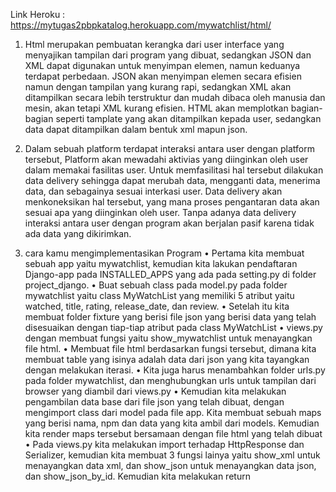 Link Heroku : https://mytugas2pbpkatalog.herokuapp.com/mywatchlist/html/

1. Html merupakan pembuatan kerangka dari user interface yang menyajikan tampilan
   dari program yang dibuat, sedangkan JSON dan XML dapat digunakan untuk menyimpan 
   elemen, namun keduanya terdapat perbedaan. JSON akan menyimpan elemen secara efisien
   namun dengan tampilan yang kurang rapi, sedangkan XML akan ditampilkan secara lebih terstruktur
   dan mudah dibaca oleh manusia dan mesin, akan tetapi XML kurang efisien.
   HTML akan memplotkan bagian-bagian seperti tamplate yang akan ditampilkan kepada user,
   sedangkan data dapat ditampilkan dalam bentuk xml mapun json.

 2. Dalam sebuah platform terdapat interaksi antara user dengan platform tersebut, Platform akan mewadahi aktivias yang diinginkan oleh user dalam memakai fasilitas user. Untuk memfasilitasi hal tersebut dilakukan data delivery sehingga dapat merubah data, mengganti data, menerima data, dan sebagainya sesuai interkasi user. Data delivery akan menkoneksikan hal tersebut, yang mana proses pengantaran data akan sesuai apa yang diinginkan oleh user. Tanpa adanya data delivery interaksi antara user dengan program akan berjalan pasif karena tidak ada data yang dikirimkan.


3. cara kamu mengimplementasikan Program
• Pertama kita membuat sebuah app yaitu mywatchlist, kemudian kita lakukan pendaftaran Django-app pada INSTALLED_APPS yang ada pada setting.py di folder project_django. 
• Buat sebuah class pada model.py pada folder mywatchlist yaitu class MyWatchList yang memiliki 5 atribut yaitu watched, title, rating, release_date, dan review.
• Setelah itu kita membuat folder fixture yang berisi file json yang berisi data yang telah disesuaikan dengan tiap-tiap atribut pada class MyWatchList
• views.py dengan membuat  fungsi yaitu show_mywatchlist untuk menayangkan file html.
• Membuat file html berdasarkan fungsi tersebut, dimana kita membuat table yang isinya adalah data dari json yang kita tayangkan dengan melakukan iterasi.
• Kita juga harus menambahkan folder urls.py pada folder mywatchlist, dan menghubungkan urls untuk tampilan dari browser yang diambil dari views.py
• Kemudian kita melakukan pengambilan data base dari file json yang telah dibuat, dengan mengimport class dari model pada file app. Kita membuat sebuah maps yang berisi nama, npm dan data yang kita ambil dari models. Kemudian kita render maps tersebut bersamaan dengan file html yang telah dibuat
• Pada views.py kita melakukan import terhadap HttpResponse dan Serializer, kemudian kita membuat 3 fungsi lainya yaitu show_xml untuk menayangkan data xml, dan show_json untuk menayangkan data json, dan show_json_by_id. Kemudian kita melakukan return


